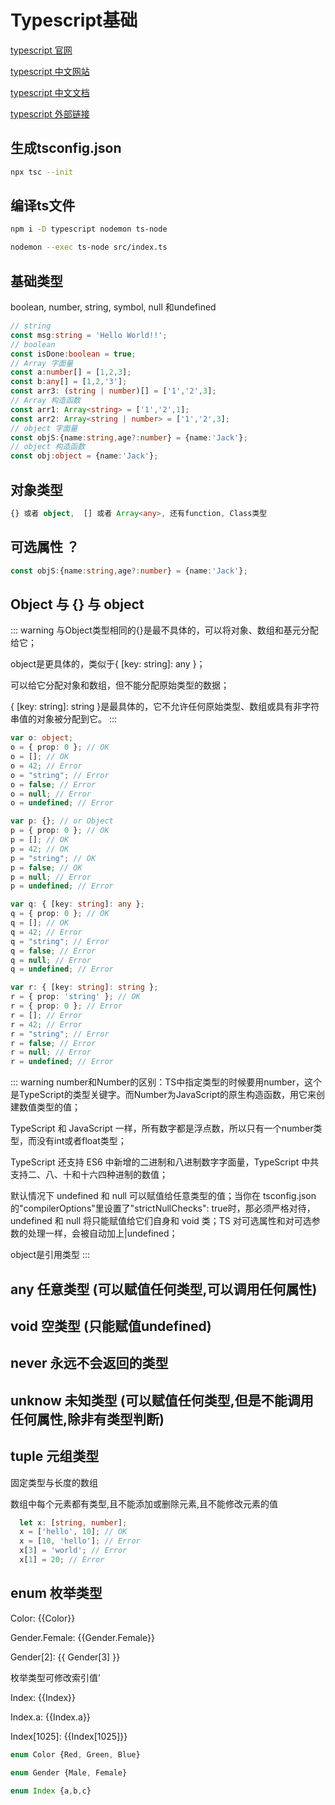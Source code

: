 # Typescript基础

[typescript 官网](https://www.typescriptlang.org/)

[typescript 中文网站](https://www.tslang.cn/)

[typescript 中文文档](https://typescript.bootcss.com/)

[typescript 外部链接](https://front-end.toimc.com/notes-page/basic/ts/)

## 生成tsconfig.json

```bash
npx tsc --init
```

## 编译ts文件

```bash
npm i -D typescript nodemon ts-node

nodemon --exec ts-node src/index.ts
```

## 基础类型

boolean, number, string,  symbol, null 和undefined

```typescript
// string
const msg:string = 'Hello World!!';
// boolean
const isDone:boolean = true;
// Array 字面量
const a:number[] = [1,2,3];
const b:any[] = [1,2,'3'];
const arr3: (string | number)[] = ['1','2',3];
// Array 构造函数
const arr1: Array<string> = ['1','2',1];
const arr2: Array<string | number> = ['1','2',3];
// object 字面量
const objS:{name:string,age?:number} = {name:'Jack'};
// object 构造函数
const obj:object = {name:'Jack'};
```


## 对象类型

```typescript
{} 或者 object,  [] 或者 Array<any>, 还有function, Class类型
```

## 可选属性 ？

```typescript
const objS:{name:string,age?:number} = {name:'Jack'};
```

## Object 与 {} 与 object

::: warning
与Object类型相同的{}是最不具体的，可以将对象、数组和基元分配给它；

object是更具体的，类似于{ [key: string]: any }；

可以给它分配对象和数组，但不能分配原始类型的数据；

{ [key: string]: string }是最具体的，它不允许任何原始类型、数组或具有非字符串值的对象被分配到它。
:::

```typescript
var o: object;
o = { prop: 0 }; // OK
o = []; // OK
o = 42; // Error
o = "string"; // Error
o = false; // Error
o = null; // Error
o = undefined; // Error

var p: {}; // or Object
p = { prop: 0 }; // OK
p = []; // OK
p = 42; // OK
p = "string"; // OK
p = false; // OK
p = null; // Error
p = undefined; // Error

var q: { [key: string]: any };
q = { prop: 0 }; // OK
q = []; // OK
q = 42; // Error
q = "string"; // Error
q = false; // Error
q = null; // Error
q = undefined; // Error

var r: { [key: string]: string };
r = { prop: 'string' }; // OK
r = { prop: 0 }; // Error
r = []; // Error
r = 42; // Error
r = "string"; // Error
r = false; // Error
r = null; // Error
r = undefined; // Error
```
::: warning
number和Number的区别：TS中指定类型的时候要用number，这个是TypeScript的类型关键字。而Number为JavaScript的原生构造函数，用它来创建数值类型的值；

TypeScript 和 JavaScript 一样，所有数字都是浮点数，所以只有一个number类型，而没有int或者float类型；

TypeScript 还支持 ES6 中新增的二进制和八进制数字字面量，TypeScript 中共支持二、八、十和十六四种进制的数值；

默认情况下 undefined 和 null 可以赋值给任意类型的值；当你在 tsconfig.json 的"compilerOptions"里设置了"strictNullChecks": true时，那必须严格对待，undefined 和 null 将只能赋值给它们自身和 void 类；TS 对可选属性和对可选参数的处理一样，会被自动加上|undefined；

object是引用类型
:::

## any 任意类型 (可以赋值任何类型,可以调用任何属性)

## void 空类型 (只能赋值undefined)

## never 永远不会返回的类型

## unknow 未知类型 (可以赋值任何类型,但是不能调用任何属性,除非有类型判断)

## tuple 元组类型 
固定类型与长度的数组

数组中每个元素都有类型,且不能添加或删除元素,且不能修改元素的值

```typescript
  let x: [string, number];
  x = ['hello', 10]; // OK
  x = [10, 'hello']; // Error
  x[3] = 'world'; // Error
  x[1] = 20; // Error
```

## enum 枚举类型

<div>
  <p>Color: {{Color}}</p>
  <p>Gender.Female: {{Gender.Female}}</p>
  <p>Gender[2]: {{ Gender[3] }}</p>
</div>

枚举类型可修改索引值’
<div>
  <p>Index: {{Index}}</p>
  <p>Index.a: {{Index.a}}</p>
  <p>Index[1025]: {{Index[1025]}}</p>
</div>

```typescript
enum Color {Red, Green, Blue}

enum Gender {Male, Female}

enum Index {a,b,c}
```


<script lang='ts' setup>
  enum Color {Red, Green, Blue}
  enum Gender {Male, Female}
  enum Index {
    a = 1024,
    b,
    c
  }
  
</script>